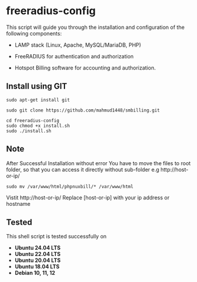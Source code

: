 # freeradius-config
This script will guide you through the installation and configuration of the following components:
- LAMP stack (Linux, Apache, MySQL/MariaDB, PHP)               
* FreeRADIUS for authentication and authorization
- Hotspot Billing software for accounting and authorization.

## Install using GIT
```
sudo apt-get install git
```
```
sudo git clone https://github.com/mahmud1448/smbilling.git
```
```
cd freeradius-config
sudo chmod +x install.sh
sudo ./install.sh
```

## Note
After Successful Installation without error
You have to move the files to root folder, so that you can access it directly without sub-folder e.g http://host-or-ip/
```
sudo mv /var/www/html/phpnuxbill/* /var/www/html
```
Vistit http://host-or-ip/
Replace [host-or-ip] with your ip address or hostname




## Tested
This shell script is tested successfully on

- **Ubuntu 24.04  LTS**
- **Ubuntu 22.04  LTS**
- **Ubuntu 20.04  LTS**
- **Ubuntu 18.04  LTS**
- **Debian 10, 11, 12**

